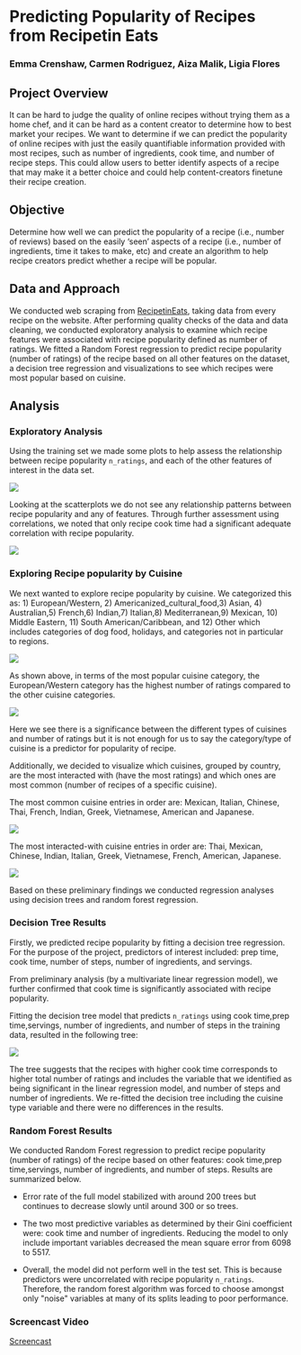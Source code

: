 # Predicting Popularity of Recipes from Recipetin Eats


### Emma Crenshaw, Carmen Rodriguez, Aiza Malik, Ligia Flores



## Project Overview

It can be hard to judge the quality of online recipes without trying them as a home chef, and it can be hard as a content creator to determine how to best market your recipes. We want to determine if we can predict the popularity of online recipes with just the easily quantifiable information provided with most recipes, such as number of ingredients, cook time, and number of recipe steps. This could allow users to better identify aspects of a recipe that may make it a better choice and could help content-creators finetune their recipe creation.

## Objective

Determine how well we can predict the popularity of a recipe (i.e., number of reviews) based on the easily ‘seen’ aspects of a recipe (i.e., number of ingredients, time it takes to make, etc) and create an algorithm to help recipe creators predict whether a recipe will be popular.

##  Data and Approach

We conducted web scraping  from [RecipetinEats](https://www.recipetineats.com/), taking data from every recipe on the website.
After performing quality checks of the data and data cleaning, we conducted exploratory analysis to examine which recipe features were associated with recipe popularity defined as number of ratings.  We fitted a Random Forest regression to predict recipe popularity (number of ratings) of the recipe based on all other features on the dataset, a decision tree regression and  visualizations to see which recipes were most popular based on cuisine.



## Analysis

### Exploratory Analysis 

Using the training set we made some plots to help assess the relationship between recipe popularity  `n_ratings`, and each of the other features of interest in the data set. 

![](scatter.png)

Looking at the scatterplots we do not see any relationship patterns between recipe popularity and any of features. Through further assessment using correlations, we noted that only recipe cook time  had a significant adequate correlation with recipe popularity.

![](corr.png)

### Exploring Recipe popularity by Cuisine 


We next wanted to explore recipe popularity by cuisine. We categorized this as: 1) European/Western, 2) Americanized_cultural_food,3) Asian, 4) Australian,5) French,6) Indian,7) Italian,8) Mediterranean,9) Mexican, 10) Middle Eastern, 11) South American/Caribbean, and 12) Other which includes categories of dog food, holidays, and categories not in particular to regions. 

![](cuisine_cat_barplot.png)

As shown above, in terms of the most popular cuisine category, the European/Western category has the highest number  of ratings compared to the other cuisine categories. 

![](cuisine_cat_boxplot.png)

Here we see there is a significance between the different types of cuisines and number of ratings but it is not enough for us to say the category/type of cuisine is a predictor for popularity of recipe. 

Additionally, we decided to visualize which cuisines, grouped by country, are the most interacted with (have the most ratings) and which ones are most common (number of recipes of a specific cuisine).

The most common cuisine entries in order are: Mexican, Italian, Chinese, Thai, French, Indian, Greek, Vietnamese, American and Japanese.

![](Map_Recipes.png)

The most interacted-with cuisine entries in order are: Thai, Mexican, Chinese, Indian, Italian, Greek, Vietnamese, French, American, Japanese.

![](Map_Ratings.png)

Based on these preliminary findings we conducted regression analyses using decision trees and random forest regression.

### Decision Tree Results

Firstly, we predicted recipe popularity by fitting a decision tree regression.
For the purpose of the project, predictors of interest included: prep time, cook time, number of steps, number of ingredients, and servings.

From preliminary analysis (by a multivariate linear regression model), we further confirmed that cook time is significantly associated with recipe popularity.

Fitting the decision tree model that predicts `n_ratings` using cook time,prep time,servings, number of ingredients, and number of steps in the training data, resulted in the following  tree:

![](decisiontree1.png)

The tree suggests that the recipes with higher cook time corresponds to higher total number of ratings and includes the variable that we identified as being significant in the linear regression model, and number of steps and number of ingredients. We re-fitted the decision tree  including the cuisine type variable and there were no differences in the results.

###  Random Forest Results

We conducted Random Forest regression to predict recipe popularity (number of ratings) of the recipe based on other features: cook time,prep time,servings, number of ingredients, and number of steps. Results are summarized below.

-  Error rate of the full model stabilized with around 200 trees but continues to decrease slowly until around 300 or so trees.

- The two most predictive variables as determined by their Gini coefficient were: cook time and number of ingredients. Reducing the model to only include important variables decreased the mean square error from  6098 to 5517.

- Overall, the model did not perform well in the test set. This is because predictors were uncorrelated with recipe popularity `n_ratings`. Therefore, the random forest algorithm  was forced to choose amongst only "noise" variables at many of its splits leading to poor performance.




### Screencast Video 

[Screencast](https://www.youtube.com/watch?v=JBXcXrkLHwA)









